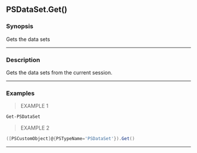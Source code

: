 PSDataSet.Get()
---------------

### Synopsis
Gets the data sets

---

### Description

Gets the data sets from the current session.

---

### Examples
> EXAMPLE 1

```PowerShell
Get-PSDataSet
```
> EXAMPLE 2

```PowerShell
([PSCustomObject]@{PSTypeName='PSDataSet'}).Get()
```

---
